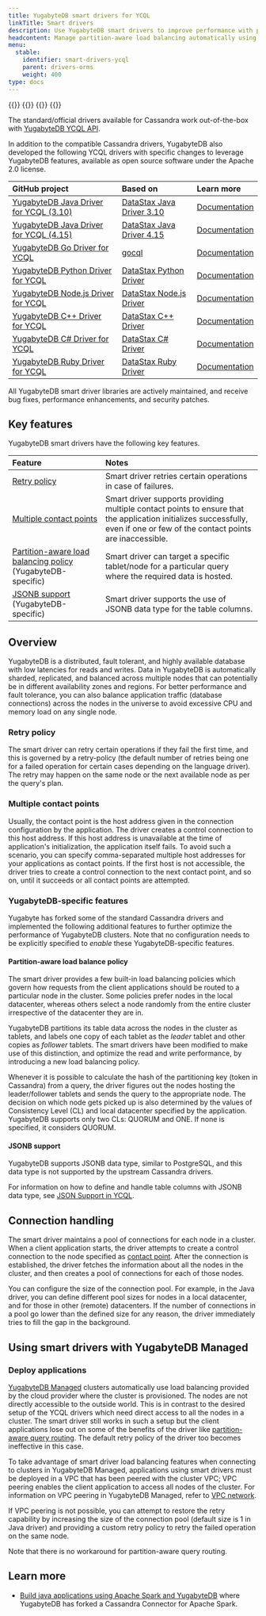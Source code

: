 ```yaml
---
title: YugabyteDB smart drivers for YCQL
linkTitle: Smart drivers
description: Use YugabyteDB smart drivers to improve performance with partition-aware load balancing and JSON support for YCQL
headcontent: Manage partition-aware load balancing automatically using smart drivers
menu:
  stable:
    identifier: smart-drivers-ycql
    parent: drivers-orms
    weight: 400
type: docs
---
```


{{<tabs>}}
{{<tabitem href="../smart-drivers/" text="YSQL" icon="postgres" >}}
{{<tabitem href="../smart-drivers-ycql/" text="YCQL" icon="cassandra" active="true" >}}
{{</tabs>}}

The standard/official drivers available for Cassandra work out-of-the-box with [YugabyteDB YCQL API](../../api/ycql/).

In addition to the compatible Cassandra drivers, YugabyteDB also developed the following YCQL drivers with specific changes to leverage YugabyteDB features, available as open source software under the Apache 2.0 license.

| GitHub project | Based on | Learn more |
| :--- | :--- | :--- |
| [YugabyteDB Java Driver for YCQL (3.10)](https://github.com/yugabyte/cassandra-java-driver) | [DataStax Java Driver 3.10](https://docs.datastax.com/en/developer/java-driver/3.10/) | [Documentation](../java/ycql/) |
| [YugabyteDB Java Driver for YCQL (4.15)](https://github.com/yugabyte/cassandra-java-driver/tree/4.15.x) | [DataStax Java Driver 4.15](https://docs.datastax.com/en/developer/java-driver/4.15/) | [Documentation](../java/ycql-4.x/) |
| [YugabyteDB Go Driver for YCQL](https://github.com/yugabyte/gocql) | [gocql](https://gocql.github.io/) | [Documentation](../go/ycql/) |
| [YugabyteDB Python Driver for YCQL](https://github.com/yugabyte/cassandra-python-driver) | [DataStax Python Driver](https://github.com/datastax/python-driver) | [Documentation](../python/ycql/) |
| [YugabyteDB Node.js Driver for YCQL](https://github.com/yugabyte/cassandra-nodejs-driver) | [DataStax Node.js Driver](https://github.com/datastax/nodejs-driver) | [Documentation](../nodejs/ycql/) |
| [YugabyteDB C++ Driver for YCQL](https://github.com/yugabyte/cassandra-cpp-driver) | [DataStax C++ Driver](https://github.com/datastax/cpp-driver) | [Documentation](../cpp/ycql/) |
| [YugabyteDB C# Driver for YCQL](https://github.com/yugabyte/cassandra-csharp-driver) | [DataStax C# Driver](https://github.com/datastax/csharp-driver) | [Documentation](../csharp/ycql/) |
| [YugabyteDB Ruby Driver for YCQL](https://github.com/yugabyte/cassandra-ruby-driver) | [DataStax Ruby Driver](https://github.com/datastax/ruby-driver) | [Documentation](../rust/yb-rust-postgres) |

All YugabyteDB smart driver libraries are actively maintained, and receive bug fixes, performance enhancements, and security patches.

## Key features

YugabyteDB smart drivers have the following key features.

| Feature | Notes |
| :--- | :--- |
| [Retry policy](#retry-policy) | Smart driver retries certain operations in case of failures. |
| [Multiple contact points](#multiple-contact-points) | Smart driver supports providing multiple contact points to ensure that the application initializes successfully, even if one or few of the contact points are inaccessible. |
| [Partition-aware load balancing policy](#partition-aware-load-balance-policy) (YugabyteDB-specific) | Smart driver can target a specific tablet/node for a particular query where the required data is hosted. |
| [JSONB support](#jsonb-support) (YugabyteDB-specific) | Smart driver supports the use of JSONB data type for the table columns. |

## Overview

YugabyteDB is a distributed, fault tolerant, and highly available database with low latencies for reads and writes. Data in YugabyteDB is automatically sharded, replicated, and balanced across multiple nodes that can potentially be in different availability zones and regions. For better performance and fault tolerance, you can also balance application traffic (database connections) across the nodes in the universe to avoid excessive CPU and memory load on any single node.

### Retry policy

The smart driver can retry certain operations if they fail the first time, and this is governed by a retry-policy (the default number of retries being one for a failed operation for certain cases depending on the language driver). The retry may happen on the same node or the next available node as per the query's plan.

<!-- Some of the drivers allow you to provide a custom retry policy. See the respective language driver’s documentation for more information. -->

### Multiple contact points

Usually, the contact point is the host address given in the connection configuration by the application. The driver creates a control connection to this host address. If this host address is unavailable at the time of application's initialization, the application itself fails.
To avoid such a scenario, you can specify comma-separated multiple host addresses for your applications as contact points. If the first host is not accessible, the driver tries to create a control connection to the next contact point, and so on, until it succeeds or all contact points are attempted.

### YugabyteDB-specific features

Yugabyte has forked some of the standard Cassandra drivers and implemented the following additional features to further optimize the performance of YugabyteDB clusters.
Note that no configuration needs to be explicitly specified to _enable_ these YugabyteDB-specific features.

#### Partition-aware load balance policy

The smart driver provides a few built-in load balancing policies which govern how requests from the client applications should be routed to a particular node in the cluster. Some policies prefer nodes in the local datacenter, whereas others select a node randomly from the entire cluster irrespective of the datacenter they are in.

YugabyteDB partitions its table data across the nodes in the cluster as tablets, and labels one copy of each tablet as the _leader_ tablet and other copies as _follower_ tablets.
The smart drivers have been modified to make use of this distinction, and optimize the read and write performance, by introducing a new load balancing policy.

Whenever it is possible to calculate the hash of the partitioning key (token in Cassandra) from a query, the driver figures out the nodes hosting the leader/follower tablets and sends the query to the appropriate node. The decision on which node gets picked up is also determined by the values of Consistency Level (CL) and local datacenter specified by the application. YugabyteDB supports only two CLs: QUORUM and ONE. If none is specified, it considers QUORUM.

<!-- <<table of how combination of CL and localDC affect node selection (for Java alone?)>> -->

#### JSONB support

YugabyteDB supports JSONB data type, similar to PostgreSQL, and this data type is not supported by the upstream Cassandra drivers.

For information on how to define and handle table columns with JSONB data type, see [JSON Support in YCQL](../../explore/ycql-language/jsonb-ycql/).

## Connection handling

The smart driver maintains a pool of connections for each node in a cluster.
When a client application starts, the driver attempts to create a control connection to the node specified as [contact point](#multiple-contact-points). After the connection is established, the driver fetches the information about all the nodes in the cluster, and then creates a pool of connections for each of those nodes.

You can configure the size of the connection pool. For example, in the Java driver, you can define different pool sizes for nodes in a local datacenter, and for those in other (remote) datacenters. If the number of connections in a pool go lower than the defined size for any reason, the driver immediately tries to fill the gap in the background.

## Using smart drivers with YugabyteDB Managed

### Deploy applications

[YugabyteDB Managed](../../yugabyte-cloud/) clusters automatically use load balancing provided by the cloud provider where the cluster is provisioned. The nodes are not directly accessible to the outside world. This is in contrast to the desired setup of the YCQL drivers which need direct access to all the nodes in a cluster.
The smart driver still works in such a setup but the client applications lose out on some of the benefits of the driver like [partition-aware query routing](#partition-aware-load-balance-policy). The default retry policy of the driver too becomes ineffective in this case.

To take advantage of smart driver load balancing features when connecting to clusters in YugabyteDB Managed, applications using smart drivers must be deployed in a VPC that has been peered with the cluster VPC; VPC peering enables the client application to access all nodes of the cluster. For information on VPC peering in YugabyteDB Managed, refer to [VPC network](../../yugabyte-cloud/cloud-basics/cloud-vpcs/).

If VPC peering is not possible, you can attempt to restore the retry capability by increasing the size of the connection pool (default size is 1 in Java driver) and providing a custom retry policy to retry the failed operation on the same node.

Note that there is no workaround for partition-aware query routing.

## Learn more

- [Build java applications using Apache Spark and YugabyteDB](/preview/integrations/apache-spark/java-ycql/) where YugabyteDB has forked a Cassandra Connector for Apache Spark.
